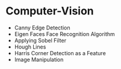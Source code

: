 # Computer-Vision
  - Canny Edge Detection
  - Eigen Faces Face Recognition Algorithm
  - Applying Sobel Filter 
  - Hough Lines
  - Harris Corner Detection as a Feature
  - Image Manipulation
